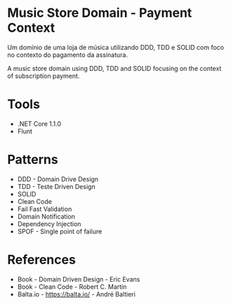 # Music Store Domain - Payment Context

 Um domínio de uma loja de música utilizando DDD, TDD e SOLID com foco no contexto do pagamento da assinatura.
 
 A music store domain using DDD, TDD and SOLID focusing on the context of subscription payment.
 
# Tools

* .NET Core 1.1.0
* Flunt

# Patterns

* DDD - Domain Drive Design
* TDD - Teste Driven Design
* SOLID
* Clean Code
* Fail Fast Validation
* Domain Notification
* Dependency Injection
* SPOF - Single point of failure

# References

* Book - Domain Driven Design - Eric Evans
* Book - Clean Code - Robert C. Martin
* Balta.io - https://balta.io/ - André Baltieri
